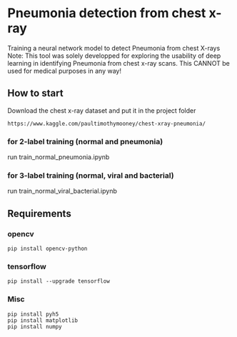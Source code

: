 # Pneumonia detection from chest x-ray
Training a neural network model to detect Pneumonia from chest X-rays
Note: This tool was solely developped for exploring the usability of deep learning
in identifying Pneumonia from chest x-ray scans. This CANNOT be used for medical purposes
in any way!

## How to start
Download the chest x-ray dataset and put it in the project folder
```
https://www.kaggle.com/paultimothymooney/chest-xray-pneumonia/
```

### for 2-label training (normal and pneumonia)
run train_normal_pneumonia.ipynb

### for 3-label training (normal, viral and bacterial)
run train_normal_viral_bacterial.ipynb

## Requirements
### opencv
```
pip install opencv-python
```

### tensorflow
```
pip install --upgrade tensorflow
```

### Misc
```
pip install pyh5
pip install matplotlib
pip install numpy
```



